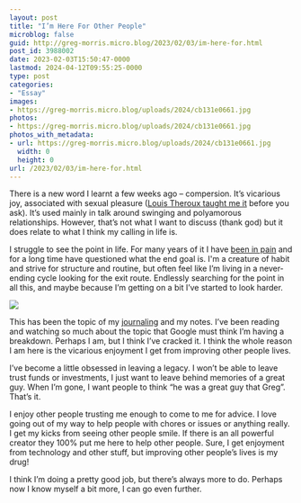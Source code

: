 ```yaml
---
layout: post
title: "I’m Here For Other People"
microblog: false
guid: http://greg-morris.micro.blog/2023/02/03/im-here-for.html
post_id: 3988002
date: 2023-02-03T15:50:47-0000
lastmod: 2024-04-12T09:55:25-0000
type: post
categories:
- "Essay"
images:
- https://greg-morris.micro.blog/uploads/2024/cb131e0661.jpg
photos:
- https://greg-morris.micro.blog/uploads/2024/cb131e0661.jpg
photos_with_metadata:
- url: https://greg-morris.micro.blog/uploads/2024/cb131e0661.jpg
  width: 0
  height: 0
url: /2023/02/03/im-here-for.html
---
```

There is a new word I learnt a few weeks ago – compersion. It’s vicarious joy, associated with sexual pleasure ([Louis Theroux taught me it](https://www.theguardian.com/tv-and-radio/2018/nov/04/altered-states-love-without-limits-review-louis-theroux-treads-his-tightrope) before you ask). It’s used mainly in talk around swinging and polyamorous relationships. However, that’s not what I want to discuss (thank god) but it does relate to what I think my calling in life is.

I struggle to see the point in life. For many years of it I have [been in pain](/2021/03/30/the-thought-of.html) and for a long time have questioned what the end goal is. I'm a creature of habit and strive for structure and routine, but often feel like I’m living in a never-ending cycle looking for the exit route. Endlessly searching for the point in all this, and maybe because I’m getting on a bit I’ve started to look harder.

![](https://greg-morris.micro.blog/uploads/2024/cb131e0661.jpg)

This has been the topic of my [journaling](/2023/01/29/journaling-and-me.html) and my notes. I’ve been reading and watching so much about the topic that Google must think I’m having a breakdown. Perhaps I am, but I think I’ve cracked it. I think the whole reason I am here is the vicarious enjoyment I get from improving other people lives. 

I’ve become a little obsessed in leaving a legacy. I won’t be able to leave trust funds or investments, I just want to leave behind memories of a great guy. When I’m gone, I want people to think “he was a great guy that Greg”. That’s it. 

I enjoy other people trusting me enough to come to me for advice. I love going out of my way to help people with chores or issues or anything really. I get my kicks from seeing other people smile. If there is an all powerful creator they 100% put me here to help other people. Sure, I get enjoyment from technology and other stuff, but improving other people’s lives is my drug! 

I think I’m doing a pretty good job, but there’s always more to do. Perhaps now I know myself a bit more, I can go even further. 
